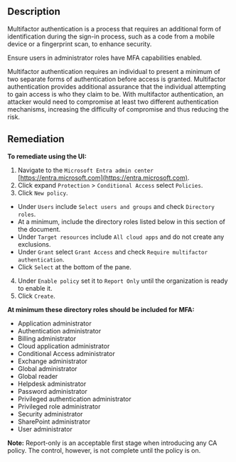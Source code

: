 ## Description

Multifactor authentication is a process that requires an additional form of identification during the sign-in process, such as a code from a mobile device or a fingerprint scan, to enhance security.

Ensure users in administrator roles have MFA capabilities enabled.

Multifactor authentication requires an individual to present a minimum of two separate forms of authentication before access is granted. Multifactor authentication provides additional assurance that the individual attempting to gain access is who they claim to be. With multifactor authentication, an attacker would need to compromise at least two different authentication mechanisms, increasing the difficulty of compromise and thus reducing the risk.

## Remediation

**To remediate using the UI:**

1. Navigate to the `Microsoft Entra admin center` [https://entra.microsoft.com](https://entra.microsoft.com).
2. Click expand `Protection` > `Conditional Access` select `Policies`.
3. Click `New policy`.
 - Under `Users` include `Select users and groups` and check `Directory roles`.
 - At a minimum, include the directory roles listed below in this section of the document.
 - Under `Target resources` include `All cloud apps` and do not create any exclusions.
 - Under `Grant` select `Grant Access` and check `Require multifactor authentication`.
 - Click `Select` at the bottom of the pane.
4. Under `Enable policy` set it to `Report Only` until the organization is ready to enable it.
5. Click `Create`.

**At minimum these directory roles should be included for MFA:**

- Application administrator
- Authentication administrator
- Billing administrator
- Cloud application administrator
- Conditional Access administrator
- Exchange administrator
- Global administrator
- Global reader
- Helpdesk administrator
- Password administrator
- Privileged authentication administrator
- Privileged role administrator
- Security administrator
- SharePoint administrator
- User administrator

**Note:** Report-only is an acceptable first stage when introducing any CA policy. The control, however, is not complete until the policy is on.
